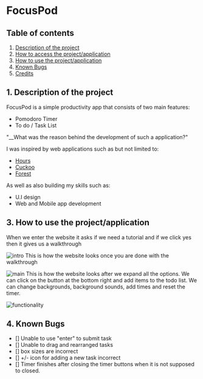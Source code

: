 # FocusPod #

## Table of contents ##

1. [ Description of the project ](#desc)
2. [ How to access the project/application ](#access)
3. [ How to use the project/application ](#usage)
4. [ Known Bugs ](#bugs)
5. [ Credits ](#credits)
<a name="desc"></a>
## 1. Description of the project
FocusPod is a simple productivity app that consists of two main features:
* Pomodoro Timer 
* To do / Task List

"__What was the reason behind the development of such a application?"

I was inspired by web applications such as but not limited to: 
* [Hours](https://hours.zone/)
* [Cuckoo](https://cuckoo.team/)
* [Forest](https://www.forestapp.cc/)

As well as also building my skills such as: 
* U.I design 
* Web and Mobile app development

<a name="access"></a>


<a name="usage"></a>
## 3. How to use the project/application
When we enter the website it asks if we need a tutorial and if we click yes then it gives us a walkthrough

![intro](https://github.com/Chirag1969/FOCUSPOD/assets/72310140/9da1c6b7-6e4b-4955-9aba-9ac4226ef8ec)
This is how the website looks once you are done with the walkthrough

![main](https://github.com/Chirag1969/FOCUSPOD/assets/72310140/aff112f2-b8aa-41c4-a84f-2ee55ffc0692)
This is how the website looks after we expand all the options.
We can click on the button at the bottom right and add items to the todo list.
We can change backgrounds, background sounds, add times and reset the timer.

![functionality](https://github.com/Chirag1969/FOCUSPOD/assets/72310140/cdd0dc90-4d9e-4f19-a216-78de8759a905)


<a name="bugs"></a>
## 4. Known Bugs
- [] Unable to use "enter" to submit task
- [] Unable to drag and rearranged tasks
- [] box sizes are incorrect
- [] +/- icon for adding a new task incorrect 
- [] Timer finishes after closing the timer buttons when it is not supposed to closed.
<a name="credits"></a>
